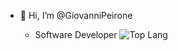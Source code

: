 - 👋 Hi, I’m @GiovanniPeirone

  - Software Developer
![Top Lang](https://github-readme-stats.vercel.app/api/top-langs/?username=GiovanniPeirone&hide=html&card_width=465)


<!---
GiovanniPeirone/GiovanniPeirone is a ✨ special ✨ repository because its `README.md` (this file) appears on your GitHub profile.
You can click the Preview link to take a look at your changes.
--->
